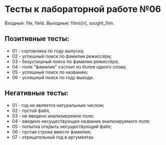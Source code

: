 # Тесты к лабораторной работе №06

Входные: file, field.
Выходные: films[n], sought_film.

## Позитивные тесты:
- 01 - сортировка по году выпуска;
- 02 - успешный поиск по фамилии режиссёра;
- 03 - безуспешный поиск по фамилии режиссёра;
- 04 - поле "фамилия" состоит из более одного слова;
- 05 - успешный поиск по названию;
- 06 - успешный поиск по году выхода.

## Негативные тесты:
- 01 - год не является натуральным числом;
- 02 - пустой файл;
- 03 - не введено анализируемое поле;
- 04 - введено несуществующее название анализируемого поля;
- 05 - попытка открыть несуществующий файл;
- 06 - пустая строка вместо фамилии;
- 07 - отрицательный год в аргументах.